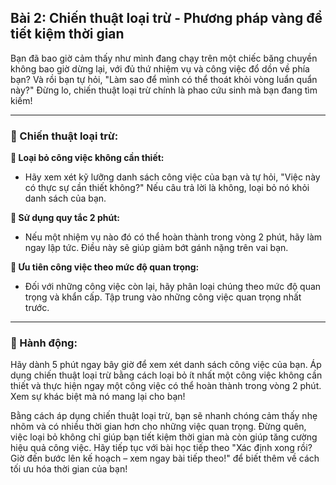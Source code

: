 ## Bài 2: Chiến thuật loại trừ - Phương pháp vàng để tiết kiệm thời gian

Bạn đã bao giờ cảm thấy như mình đang chạy trên một chiếc băng chuyền không bao giờ dừng lại, với đủ thứ nhiệm vụ và công việc đổ dồn về phía bạn? Và rồi bạn tự hỏi, "Làm sao để mình có thể thoát khỏi vòng luẩn quẩn này?" Đừng lo, chiến thuật loại trừ chính là phao cứu sinh mà bạn đang tìm kiếm!

---

### 📌 Chiến thuật loại trừ:

**🔹 Loại bỏ công việc không cần thiết:**
- Hãy xem xét kỹ lưỡng danh sách công việc của bạn và tự hỏi, "Việc này có thực sự cần thiết không?" Nếu câu trả lời là không, loại bỏ nó khỏi danh sách của bạn.

**🔹 Sử dụng quy tắc 2 phút:**
- Nếu một nhiệm vụ nào đó có thể hoàn thành trong vòng 2 phút, hãy làm ngay lập tức. Điều này sẽ giúp giảm bớt gánh nặng trên vai bạn.

**🔹 Ưu tiên công việc theo mức độ quan trọng:**
- Đối với những công việc còn lại, hãy phân loại chúng theo mức độ quan trọng và khẩn cấp. Tập trung vào những công việc quan trọng nhất trước.

---

### 🚀 Hành động:

Hãy dành 5 phút ngay bây giờ để xem xét danh sách công việc của bạn. Áp dụng chiến thuật loại trừ bằng cách loại bỏ ít nhất một công việc không cần thiết và thực hiện ngay một công việc có thể hoàn thành trong vòng 2 phút. Xem sự khác biệt mà nó mang lại cho bạn!

Bằng cách áp dụng chiến thuật loại trừ, bạn sẽ nhanh chóng cảm thấy nhẹ nhõm và có nhiều thời gian hơn cho những việc quan trọng. Đừng quên, việc loại bỏ không chỉ giúp bạn tiết kiệm thời gian mà còn giúp tăng cường hiệu quả công việc. Hãy tiếp tục với bài học tiếp theo "Xác định xong rồi? Giờ đến bước lên kế hoạch – xem ngay bài tiếp theo!" để biết thêm về cách tối ưu hóa thời gian của bạn!